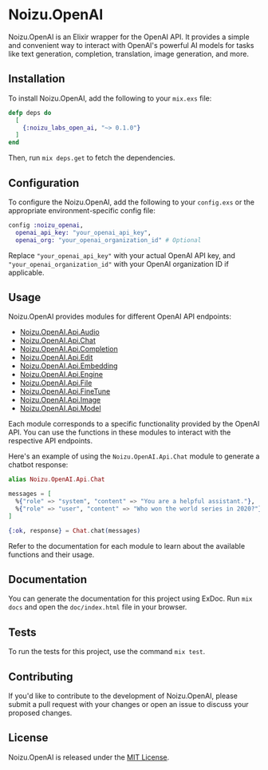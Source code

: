 # Noizu.OpenAI

Noizu.OpenAI is an Elixir wrapper for the OpenAI API. It provides a simple and convenient way to interact with OpenAI's powerful AI models for tasks like text generation, completion, translation, image generation, and more.

## Installation

To install Noizu.OpenAI, add the following to your `mix.exs` file:

```elixir
defp deps do
  [
    {:noizu_labs_open_ai, "~> 0.1.0"}
  ]
end
```

Then, run `mix deps.get` to fetch the dependencies.

## Configuration

To configure the Noizu.OpenAI, add the following to your `config.exs` or the appropriate environment-specific config file:

```elixir
config :noizu_openai,
  openai_api_key: "your_openai_api_key",
  openai_org: "your_openai_organization_id" # Optional
```

Replace `"your_openai_api_key"` with your actual OpenAI API key, and `"your_openai_organization_id"` with your OpenAI organization ID if applicable.

## Usage

Noizu.OpenAI provides modules for different OpenAI API endpoints:

- [Noizu.OpenAI.Api.Audio](lib/api/audio/README.md)
- [Noizu.OpenAI.Api.Chat](lib/api/chat/README.md)
- [Noizu.OpenAI.Api.Completion](lib/api/completion/README.md)
- [Noizu.OpenAI.Api.Edit](lib/api/edit/README.md)
- [Noizu.OpenAI.Api.Embedding](lib/api/embedding/README.md)
- [Noizu.OpenAI.Api.Engine](lib/api/engine/README.md)
- [Noizu.OpenAI.Api.File](lib/api/file/README.md)
- [Noizu.OpenAI.Api.FineTune](api/fine_tune/README.md)
- [Noizu.OpenAI.Api.Image](api/image/README.md)
- [Noizu.OpenAI.Api.Model](api/model/README.md)

Each module corresponds to a specific functionality provided by the OpenAI API. You can use the functions in these modules to interact with the respective API endpoints.

Here's an example of using the `Noizu.OpenAI.Api.Chat` module to generate a chatbot response:

```elixir
alias Noizu.OpenAI.Api.Chat

messages = [
  %{"role" => "system", "content" => "You are a helpful assistant."},
  %{"role" => "user", "content" => "Who won the world series in 2020?"},
]

{:ok, response} = Chat.chat(messages)
```

Refer to the documentation for each module to learn about the available functions and their usage.

## Documentation

You can generate the documentation for this project using ExDoc. Run `mix docs` and open the `doc/index.html` file in your browser.

## Tests

To run the tests for this project, use the command `mix test`.

## Contributing

If you'd like to contribute to the development of Noizu.OpenAI, please submit a pull request with your changes or open an issue to discuss your proposed changes.

## License

Noizu.OpenAI is released under the [MIT License](https://opensource.org/licenses/MIT).
